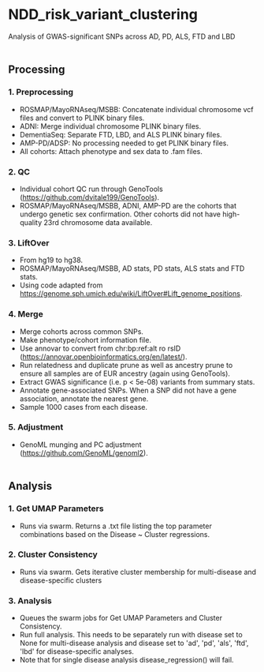 # NDD_risk_variant_clustering
Analysis of GWAS-significant SNPs across AD, PD, ALS, FTD and LBD
<br/><br/>
## Processing
### 1. Preprocessing
- ROSMAP/MayoRNAseq/MSBB: Concatenate individual chromosome vcf files and convert to PLINK binary files.
- ADNI: Merge individual chromosome PLINK binary files.
- DementiaSeq: Separate FTD, LBD, and ALS PLINK binary files.
- AMP-PD/ADSP: No processing needed to get PLINK binary files.
- All cohorts: Attach phenotype and sex data to .fam files.

### 2. QC
- Individual cohort QC run through GenoTools (https://github.com/dvitale199/GenoTools).
- ROSMAP/MayoRNAseq/MSBB, ADNI, AMP-PD are the cohorts that undergo genetic sex confirmation. Other cohorts did not have high-quality 23rd chromosome data available.

### 3. LiftOver
- From hg19 to hg38.
- ROSMAP/MayoRNAseq/MSBB, AD stats, PD stats, ALS stats and FTD stats.
- Using code adapted from https://genome.sph.umich.edu/wiki/LiftOver#Lift_genome_positions.

### 4. Merge
- Merge cohorts across common SNPs.
- Make phenotype/cohort information file.
- Use annovar to convert from chr:bp:ref:alt ro rsID (https://annovar.openbioinformatics.org/en/latest/).
- Run relatedness and duplicate prune as well as ancestry prune to ensure all samples are of EUR ancestry (again using GenoTools).
- Extract GWAS significance (i.e. p < 5e-08) variants from summary stats.
- Annotate gene-associated SNPs. When a SNP did not have a gene association, annotate the nearest gene.
- Sample 1000 cases from each disease.

### 5. Adjustment
- GenoML munging and PC adjustment (https://github.com/GenoML/genoml2).
<br/><br/>
## Analysis
### 1. Get UMAP Parameters
- Runs via swarm. Returns a .txt file listing the top parameter combinations based on the Disease ~ Cluster regressions.

### 2. Cluster Consistency
- Runs via swarm. Gets iterative cluster membership for multi-disease and disease-specific clusters

### 3. Analysis
- Queues the swarm jobs for Get UMAP Parameters and Cluster Consistency.
- Run full analysis. This needs to be separately run with disease set to None for multi-disease analysis and disease set to 'ad', 'pd', 'als', 'ftd', 'lbd' for disease-specific analyses.
- Note that for single disease analysis disease_regression() will fail.

